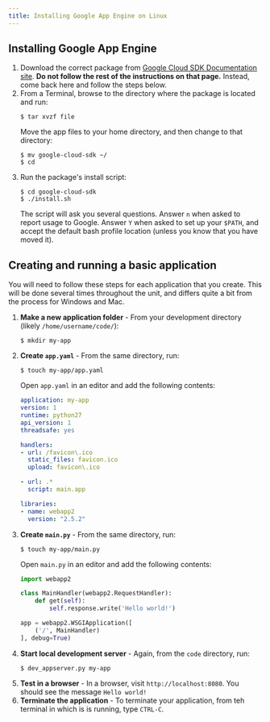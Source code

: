 ```yaml
---
title: Installing Google App Engine on Linux
---
```


## Installing Google App Engine

1. Download the correct package from [Google Cloud SDK Documentation site](https://cloud.google.com/sdk/docs/#linux). **Do not follow the rest of the instructions on that page.** Instead, come back here and follow the steps below.
2. From a Terminal, browse to the directory where the package is located and run:
    ```
    $ tar xvzf file
    ```
    Move the app files to your home directory, and then change to that directory:
    ```
    $ mv google-cloud-sdk ~/
    $ cd
    ```
3. Run the package's install script:
    ```
    $ cd google-cloud-sdk
    $ ./install.sh
    ```
    The script will ask you several questions. Answer `n` when asked to report usage to Google. Answer `Y` when asked to set up your `$PATH`, and accept the default bash profile location (unless you know that you have moved it).

## Creating and running a basic application

You will need to follow these steps for each application that you create. This will be done several times throughout the unit, and differs quite a bit from the process for Windows and Mac.

1. **Make a new application folder** - From your development directory (likely `/home/username/code/`):
    ```
    $ mkdir my-app
    ```
2. **Create `app.yaml`** - From the same directory, run:
    ```
    $ touch my-app/app.yaml
    ```
    Open `app.yaml` in an editor and add the following contents:
    ```yaml
    application: my-app
    version: 1
    runtime: python27
    api_version: 1
    threadsafe: yes

    handlers:
    - url: /favicon\.ico
      static_files: favicon.ico
      upload: favicon\.ico

    - url: .*
      script: main.app

    libraries:
    - name: webapp2
      version: "2.5.2"
    ```
3. **Create `main.py`** - From the same directory, run:
    ```
    $ touch my-app/main.py
    ```
    Open `main.py` in an editor and add the following contents:
    ```python
    import webapp2

    class MainHandler(webapp2.RequestHandler):
        def get(self):
            self.response.write('Hello world!')

    app = webapp2.WSGIApplication([
        ('/', MainHandler)
    ], debug=True)
    ```
4. **Start local development server** - Again, from the `code` directory, run:
    ```
    $ dev_appserver.py my-app
    ```
5. **Test in a browser** - In a browser, visit `http://localhost:8080`. You should see the message `Hello world!`
6. **Terminate the application** - To terminate your application, from teh terminal in which is is running, type `CTRL-C`.
